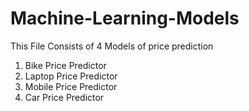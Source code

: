 # Machine-Learning-Models

This File Consists of 4 Models of price prediction

1) Bike Price Predictor
2) Laptop Price Predictor
3) Mobile Price Predictor
4) Car Price Predictor
